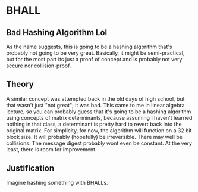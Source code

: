 # BHALL

## Bad Hashing Algorithm Lol
As the name suggests, this is going to be a hashing algorithm that's probably not going to be very great. Basically, it might be semi-practical, but for the most part its just a proof of concept and is probably not very secure nor collision-proof.

## Theory
A similar concept was attempted back in the old days of high school, but that wasn't just "not great"; it was bad. This came to me in linear algebra lecture, so you can probably guess that it's going to be a hashing algorithm using concepts of matrix determinants, because assuming I haven't learned nothing in that class, a determinant is pretty hard to revert back into the original matrix. For simplicity, for now, the algorithm will function on a 32 bit block size. It will probably (hopefully) be irreversible. There may well be collisions. The message digest probably wont even be constant. At the very least, there is room for improvement.

## Justification
Imagine hashing something with BHALLs.
